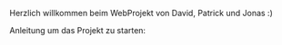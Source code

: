 Herzlich willkommen beim WebProjekt von David, Patrick und Jonas :)

Anleitung um das Projekt zu starten:
